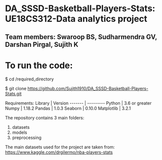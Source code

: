 # DA_SSSD-Basketball-Players-Stats: UE18CS312-Data analytics project 
## Team members: Swaroop BS, Sudharmendra GV, Darshan Pirgal, Sujith K

# To run the code:
$ cd /required_directory

$ git clone https://github.com/Sujith1910/DA_SSSD-Basketball-Players-Stats.git

Requirements:
Library | Version
------- | ---------
Python | 3.6 or greater
Numpy | 1.18.2
Pandas | 1.0.3
Seaborn | 0.10.0
Matplotlib | 3.2.1

The repository contains 3 main folders: 
1. datasets
2. models
3. preprocessing

The main datasets used for the project are taken from: https://www.kaggle.com/drgilermo/nba-players-stats


